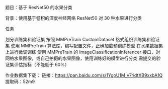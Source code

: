 题目：基于 ResNet50 的水果分类

背景：使用基于卷积的深度神经网络 ResNet50 对 30 种水果进行分类

任务

划分训练集和验证集
按照 MMPreTrain CustomDataset 格式组织训练集和验证集
使用 MMPreTrain 算法库，编写配置文件，正确加载预训练模型
在水果数据集上进行微调训练
使用 MMPreTrain 的 ImageClassificationInferencer 接口，对网络水果图像，或自己拍摄的水果图像，使用训练好的模型进行分类
需提交的验证集评估指标（不能低于 60%）

作业数据集下载：
链接：https://pan.baidu.com/s/1YgoU1M_v7ridtXB9xxbA1Q
提取码：52m9
